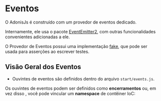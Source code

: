 # Eventos

O AdonisJs é construído com um provedor de eventos dedicado.

Internamente, ele usa o pacote [EventEmitter2](https://github.com/asyncly/EventEmitter2), com outras funcionalidades convenientes 
adicionadas a ele.

O Provedor de Eventos possui uma implementação [fake](https://adonisjs.com/docs/4.1/testing-fakes#_events_fake), que pode ser usada para asserções ao escrever testes.

## Visão Geral dos Eventos

* Ouvintes de eventos são definidos dentro do arquivo `start/events.js`.

Os ouvintes de eventos podem ser definidos como **encerramentos** ou, em vez disso , você pode vincular um **namespace** de contêiner IoC:
